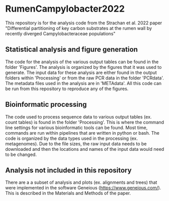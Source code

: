 # RumenCampylobacter2022
This repository is for the analysis code from the Strachan et al. 2022 paper "Differential partitioning of key carbon substrates at the rumen wall by recently diverged Campylobacteraceae populations"

## Statistical analysis and figure generation
The code for the analysis of the various output tables can be found in the folder 'Figures'. The analysis is organized by the figures that it was used to generate. The input data for these analysis are either found in the output folders within 'Processing' or from the raw PCR data in the folder 'PCRdata'. The metadata files used in the analysis are in 'METAdata'. All this code can be run from this repository to reproduce any of the figures.

## Bioinformatic processing
The code used to process sequence data to various output tables (ex. count tables) is found in the folder 'Processing'. This is where the command line settings for various bioinformatic tools can be found. Most time, commands are run within pipelines that are written in python or bash. The code is organized by the data types used in the processing (ex. metagenomes). Due to the file sizes, the raw input data needs to be downloaded and then the locations and names of the input data would need to be changed.

## Analysis not included in this repository
There are a a subset of analysis and plots (ex. alignments and trees) that were implemented in the software Geneious (https://www.geneious.com/). This is described in the Materials and Methods of the paper.

